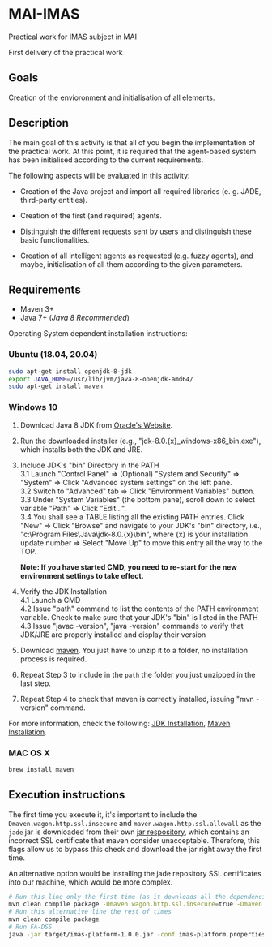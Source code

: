 # MAI-IMAS

Practical work for IMAS subject in MAI

First delivery of the practical work

## Goals

Creation of the envioronment and initialisation of all elements.

## Description

The main goal of this activity is that all of you begin the implementation of the practical work. At this point, it is required that the agent-based system has been initialised according to the current requirements.

The following aspects will be evaluated in this activity:

- Creation of the Java project and import all required libraries (e. g. JADE, third-party entities).

- Creation of the first (and required) agents.

- Distinguish the different requests sent by users and distinguish these basic functionalities.

- Creation of all intelligent agents as requested (e.g. fuzzy agents), and maybe, initialisation of all them according to the given parameters.

## Requirements

- Maven 3+
- Java 7+ (_Java 8 Recommended_)

Operating System dependent installation instructions:

### Ubuntu (18.04, 20.04)

```bash
sudo apt-get install openjdk-8-jdk
export JAVA_HOME=/usr/lib/jvm/java-8-openjdk-amd64/
sudo apt-get install maven
```

### Windows 10

1. Download Java 8 JDK from [Oracle's Website](https://www.oracle.com/java/technologies/javase/javase-jdk8-downloads.html).
2. Run the downloaded installer (e.g., "jdk-8.0.{x}_windows-x86_bin.exe"), which installs both the JDK and JRE.
3. Include JDK's "bin" Directory in the PATH  
  3.1 Launch "Control Panel" ⇒ (Optional) "System and Security" ⇒ "System" ⇒ Click "Advanced system settings" on the left pane.  
  3.2 Switch to "Advanced" tab ⇒ Click "Environment Variables" button.  
  3.3 Under "System Variables" (the bottom pane), scroll down to select variable "Path" ⇒ Click "Edit...".  
  3.4 You shall see a TABLE listing all the existing PATH entries. Click "New" ⇒ Click "Browse" and navigate to your JDK's "bin" directory, i.e., "c:\Program Files\Java\jdk-8.0.{x}\bin", where {x} is your installation update number ⇒ Select "Move Up" to move this entry all the way to the TOP.  

    **Note: If you have started CMD, you need to re-start for the new environment settings to take effect.**

4. Verify the JDK Installation  
  4.1 Launch a CMD  
  4.2 Issue "path" command to list the contents of the PATH environment variable. Check to make sure that your JDK's "bin" is listed in the PATH
  4.3 Issue "javac -version", "java -version" commands to verify that JDK/JRE are properly installed and display their version

5. Download [maven](https://maven.apache.org/download.cgi). You just have to unzip it to a folder, no installation process is required. 
6. Repeat Step 3 to include in the `path` the folder you just unzipped in the last step.
7. Repeat Step 4 to check that maven is correctly installed, issuing "mvn -version" command.

For more information, check the following: [JDK Installation](https://www3.ntu.edu.sg/home/ehchua/programming/howto/JDK_Howto.html), [Maven Installation](https://mkyong.com/maven/how-to-install-maven-in-windows/).

### MAC OS X

```bash
brew install maven
```

## Execution instructions

The first time you execute it, it's important to include the `Dmaven.wagon.http.ssl.insecure` and `maven.wagon.http.ssl.allowall` as the `jade` jar is downloaded from their own [jar respository](https://jade.tilab.com/maven/), which contains an incorrect SSL certificate that maven consider unacceptable. Therefore, this flags allow us to bypass this check and download the jar right away the first time.

An alternative option would be installing the jade repository SSL certificates into our machine, which would be more complex.

```bash
# Run this line only the first time (as it downloads all the dependencies using maven)
mvn clean compile package -Dmaven.wagon.http.ssl.insecure=true -Dmaven.wagon.http.ssl.allowall=true
# Run this alternative line the rest of times
mvn clean compile package
# Run FA-DSS
java -jar target/imas-platform-1.0.0.jar -conf imas-platform.properties
```
